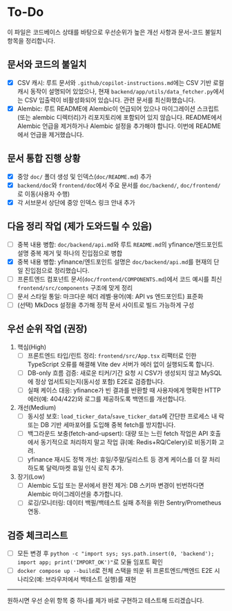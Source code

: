 # To-Do

이 파일은 코드베이스 상태를 바탕으로 우선순위가 높은 개선 사항과 문서-코드 불일치 항목을 정리합니다.

## 문서와 코드의 불일치

- [x] CSV 캐시: 루트 문서와 `.github/copilot-instructions.md`에는 CSV 기반 로컬 캐시 동작이 설명되어 있었으나, 현재 `backend/app/utils/data_fetcher.py`에서는 CSV 입출력이 비활성화되어 있습니다. 관련 문서를 최신화했습니다.
- [x] Alembic: 루트 README에 Alembic이 언급되어 있으나 마이그레이션 스크립트(또는 alembic 디렉터리)가 리포지토리에 포함되어 있지 않습니다. README에서 Alembic 언급을 제거하거나 Alembic 설정을 추가해야 합니다. 이번에 README에서 언급을 제거했습니다.

## 문서 통합 진행 상황

- [x] 중앙 `doc/` 폴더 생성 및 인덱스(`doc/README.md`) 추가
- [x] `backend/doc`와 `frontend/doc`에서 주요 문서를 `doc/backend/`, `doc/frontend/`로 이동(사용자 수행)
- [x] 각 서브문서 상단에 중앙 인덱스 링크 안내 추가

## 다음 정리 작업 (제가 도와드릴 수 있음)

- [ ] 중복 내용 병합: `doc/backend/api.md`와 루트 `README.md`의 yfinance/엔드포인트 설명 중복 제거 및 하나의 진입점으로 병합
 - [x] 중복 내용 병합: yfinance/엔드포인트 설명은 `doc/backend/api.md`를 현재의 단일 진입점으로 정리했습니다.
- [ ] 프론트엔드 컴포넌트 문서(`doc/frontend/COMPONENTS.md`)에서 코드 예시를 최신 `frontend/src/components` 구조에 맞게 정리
- [ ] 문서 스타일 통일: 마크다운 헤더 레벨·용어(예: API vs 엔드포인트) 표준화
- [ ] (선택) MkDocs 설정을 추가해 정적 문서 사이트로 빌드 가능하게 구성

## 우선 순위 작업 (권장)

1. 핵심(High)
   - [ ] 프론트엔드 타입/린트 정리: `frontend/src/App.tsx` 리팩터로 인한 TypeScript 오류를 해결해 Vite dev 서버가 에러 없이 실행되도록 합니다.
   - [ ] DB-only 흐름 검증: 새로운 티커/기간 요청 시 CSV가 생성되지 않고 MySQL에 정상 업서트되는지(동시성 포함) E2E로 검증합니다.
   - [ ] 실패 케이스 대응: yfinance가 빈 결과를 반환할 때 사용자에게 명확한 HTTP 에러(예: 404/422)와 로그를 제공하도록 백엔드를 개선합니다.

2. 개선(Medium)
   - [ ] 동시성 보호: `load_ticker_data`/`save_ticker_data`에 간단한 프로세스 내 락 또는 DB 기반 세마포어를 도입해 중복 fetch를 방지합니다.
   - [ ] 백그라운드 보충(fetch-and-upsert): 대량 또는 느린 fetch 작업은 API 호출에서 동기적으로 처리하지 말고 작업 큐(예: Redis+RQ/Celery)로 비동기화 고려.
   - [ ] yfinance 재시도 정책 개선: 휴일/주말/딜리스트 등 경계 케이스를 더 잘 처리하도록 달력/마켓 휴일 인식 로직 추가.

3. 장기(Low)
   - [ ] Alembic 도입 또는 문서에서 완전 제거: DB 스키마 변경이 빈번하다면 Alembic 마이그레이션을 추가합니다.
   - [ ] 로깅/모니터링: 데이터 백필/백테스트 실패 추적을 위한 Sentry/Prometheus 연동.

## 검증 체크리스트

- [ ] 모든 변경 후 `python -c "import sys; sys.path.insert(0, 'backend'); import app; print('IMPORT_OK')"`로 모듈 임포트 확인
- [ ] `docker compose up --build`로 전체 스택을 띄운 뒤 프론트엔드/백엔드 E2E 시나리오(예: 브라우저에서 백테스트 실행)를 재현

---

원하시면 우선 순위 항목 중 하나를 제가 바로 구현하고 테스트해 드리겠습니다.